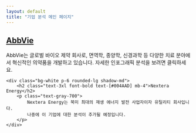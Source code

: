 ```yaml
---
layout: default
title: "기업 분석 메인 페이지"
---
```


<div class="grid grid-cols-1 md:grid-cols-2 gap-8 mt-8">
    <div class="bg-white p-6 rounded-lg shadow-md hover:shadow-lg transition-shadow duration-300">
        <h2 class="text-3xl font-bold text-[#004AAD] mb-4">
            <a href="/my-company-analysis/abbvie.html" class="hover:underline">AbbVie</a>
        </h2>
        <p class="text-gray-700">
            AbbVie는 글로벌 바이오 제약 회사로, 면역학, 종양학, 신경과학 등 다양한 치료 분야에서 혁신적인 의약품을 개발하고 있습니다.
            자세한 인포그래픽 분석을 보려면 클릭하세요.
        </p>
    </div>

    <div class="bg-white p-6 rounded-lg shadow-md">
        <h2 class="text-3xl font-bold text-[#004AAD] mb-4">Nextera Energy</h2>
        <p class="text-gray-700">
            Nextera Energy는 북미 최대의 재생 에너지 발전 사업자이자 유틸리티 회사입니다.
            나중에 이 기업에 대한 분석이 추가될 예정입니다.
        </p>
    </div>
</div>